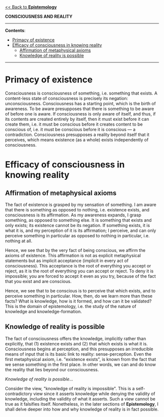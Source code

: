 [<< Back to **Epistemology**](https://pranav-gopalkrishna.github.io/philosophy/epistemology)

**CONSCIOUSNESS AND REALITY**

---

**Contents**:

- [Primacy of existence](#primacy-of-existence)
- [Efficacy of consciousness in knowing reality](#efficacy-of-consciousness-in-knowing-reality)
  - [Affirmation of metaphysical axioms](#affirmation-of-metaphysical-axioms)
  - [Knowledge of reality is possible](#knowledge-of-reality-is-possible)

---

# Primacy of existence
Consciousness is consciousness of something, i.e. something that exists. A content-less state of consciousness is precisely its negation: unconsciousness. Consciousness has a starting point, which is the birth of awareness. To be aware presupposes that there is something to be aware of before one is aware. If consciousness is only aware of itself, and thus, if its contents are created entirely by itself, then it must exist before it can create them, i.e. it must be conscious before it creates content to be conscious of, i.e. it must be conscious before it is conscious — a contradiction. Consciousness presupposes a reality beyond itself that it perceives, which means existence (as a whole) exists independently of consciousness.

# Efficacy of consciousness in knowing reality
## Affirmation of metaphysical axioms
The fact of existence is grasped by my sensation of something. I am aware that there is something as opposed to nothing, i.e. existence exists, and consciousness is its affirmation. As my awareness expands, I grasp something, as opposed to something else. It is something that exists and only exists; its existence cannot be its negation. If something exists, it is what it is, and my perception of it is its affirmation; I perceive, and can only perceive something in particular as opposed to nothing in particular, i.e. nothing at all.

Hence, we see that by the very fact of being conscious, we affirm the axioms of existence. This affirmation is not as explicit metaphysical statements but as implicit acceptance (implicit in every act of consciousness). This acceptance is the root of everything you accept or reject, as it is the root of everything you can accept or reject. To deny it is impossible; you are forced to accept it even as you try, because of the fact that you exist and are conscious.

Hence, we see that to be conscious is to perceive that which exists, and to perceive something in particular. How, then, do we learn more than these facts? What is knowledge, how is it formed, and how can it be validated? This is the domain of epistemology, i.e. the study of the nature of knowledge and knowledge-formation.

## Knowledge of reality is possible
The fact of consciousness offers the knowledge, implicitly rather than explicitly, that (1) existence exists and (2) that which exists is what it is. Consciousness begins at perception, and this presupposes an irreducible means of input that is its basic link to reality: sense-perception. Even the first metaphysical axiom, i.e. "existence exists", is known from the fact that we sense something in the first place. In other words, we can and do know the reality that lies beyond our consciousness.

_Knowledge of reality is possible_...

Consider the view, "knowledge of reality is impossible". This is a self-contradictory view since it asserts knowledge while denying the validity of knowledge, including the validity of what it asserts. Such a view cannot be true as it falsifies itself. Nonetheless, in the later sections of **Epistemology**, I shall delve deeper into how and why knowledge of reality is in fact possible.